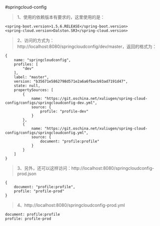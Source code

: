 #springcloud-config

>1、使用的依赖版本有要求的，这里使用的是：

```
<spring-boot.version>1.5.6.RELEASE</spring-boot.version>
<spring-cloud.version>Dalston.SR3</spring-cloud.version>

```

>2、访问的方式为：http://localhost:8080/springcloudconfig/dev/master，返回的格式为：


```
{
    name: "springcloudconfig",
    profiles: [
        "dev"
    ],
    label: "master",
    version: "b35671e5862798d571e2a6a6fbacb93ad7191d47",
    state: null,
    propertySources: [
        {
            name: "https://git.oschina.net/xuliugen/spring-cloud-config/configs/springcloudconfig-dev.yml",
            source: {
                profile: "profile-dev"
            }
        },
        {
            name: "https://git.oschina.net/xuliugen/spring-cloud-config/configs/springcloudconfig.yml",
            source: {
                document: "profile:profile"
            }
        }
    ]
}

```

>3、另外，还可以这样访问：http://localhost:8080/springcloudconfig-prod.json

```
{
    document: "profile:profile",
    profile: "profile-prod"
}
```

>4、http://localhost:8080/springcloudconfig-prod.yml

```
document: profile:profile
profile: profile-prod
```